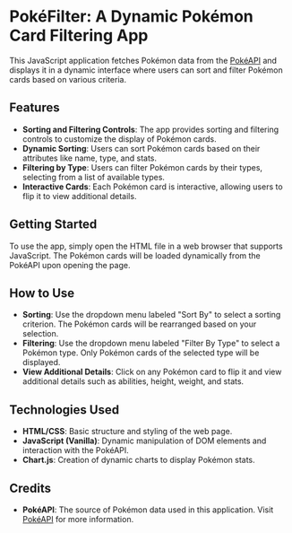 # PokéFilter: A Dynamic Pokémon Card Filtering App

This JavaScript application fetches Pokémon data from the [PokéAPI](https://pokeapi.co/) and displays it in a dynamic interface where users can sort and filter Pokémon cards based on various criteria.

## Features

- **Sorting and Filtering Controls**: The app provides sorting and filtering controls to customize the display of Pokémon cards.
- **Dynamic Sorting**: Users can sort Pokémon cards based on their attributes like name, type, and stats.
- **Filtering by Type**: Users can filter Pokémon cards by their types, selecting from a list of available types.
- **Interactive Cards**: Each Pokémon card is interactive, allowing users to flip it to view additional details.

## Getting Started

To use the app, simply open the HTML file in a web browser that supports JavaScript. The Pokémon cards will be loaded dynamically from the PokéAPI upon opening the page.

## How to Use

- **Sorting**: Use the dropdown menu labeled "Sort By" to select a sorting criterion. The Pokémon cards will be rearranged based on your selection.
- **Filtering**: Use the dropdown menu labeled "Filter By Type" to select a Pokémon type. Only Pokémon cards of the selected type will be displayed.
- **View Additional Details**: Click on any Pokémon card to flip it and view additional details such as abilities, height, weight, and stats.

## Technologies Used

- **HTML/CSS**: Basic structure and styling of the web page.
- **JavaScript (Vanilla)**: Dynamic manipulation of DOM elements and interaction with the PokéAPI.
- **Chart.js**: Creation of dynamic charts to display Pokémon stats.

## Credits

- **PokéAPI**: The source of Pokémon data used in this application. Visit [PokéAPI](https://pokeapi.co/) for more information.
